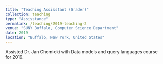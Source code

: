 ```yaml
---
title: "Teaching Assisstant (Grader)"
collection: teaching
type: "Assisstance"
permalink: /teaching/2019-teaching-2
venue: "SUNY Buffalo, Computer Science Department"
date: 2019
location: "Buffalo, New York, United States"
---
```


Assisted Dr. Jan Chomicki with Data models and query languages course for 2019.
